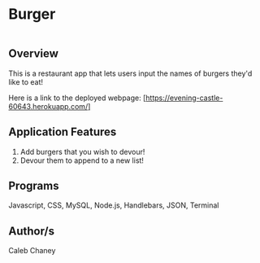 # Burger
![]()
## Overview
This is a restaurant app that lets users input the names of burgers they'd like to eat!

Here is a link to the deployed webpage: [https://evening-castle-60643.herokuapp.com/]

## Application Features
1) Add burgers that you wish to devour!
2) Devour them to append to a new list! 

## Programs 
Javascript, CSS, MySQL, Node.js, Handlebars, JSON, Terminal

## Author/s
Caleb Chaney
